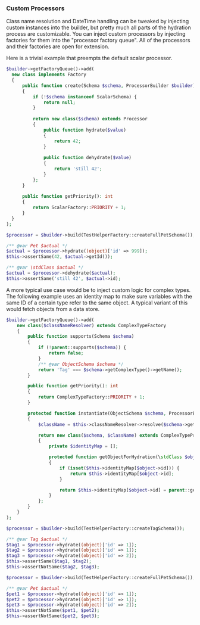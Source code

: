 ### Custom Processors

Class name resolution and DateTime handling can be tweaked by injecting custom instances into the builder, but pretty much all parts of the hydration process are customizable. You can inject custom processors by injecting factories for them into the "processor factory queue". 
All of the processors and their factories are open for extension.  

Here is a trivial example that preempts the default scalar processor.

```php
$builder->getFactoryQueue()->add(
  new class implements Factory
  {
      public function create(Schema $schema, ProcessorBuilder $builder)
      {
          if (!$schema instanceof ScalarSchema) {
              return null;
          }
  
          return new class($schema) extends Processor
          {
              public function hydrate($value)
              {
                  return 42;
              }
  
              public function dehydrate($value)
              {
                  return 'still 42';
              }
          };
      }
  
      public function getPriority(): int
      {
          return ScalarFactory::PRIORITY + 1;
      }
  }
);

$processor = $builder->build(TestHelperFactory::createFullPetSchema());

/** @var Pet $actual */
$actual = $processor->hydrate((object)['id' => 999]);
$this->assertSame(42, $actual->getId());

/** @var \stdClass $actual */
$actual = $processor->dehydrate($actual);
$this->assertSame('still 42', $actual->id);
```

A more typical use case would be to inject custom logic for complex types. The following example uses an identity map to make sure variables with the same ID of a certain type refer to the same object. A typical variant of this would fetch objects from a data store.

```php
$builder->getFactoryQueue()->add(
    new class($classNameResolver) extends ComplexTypeFactory
    {
        public function supports(Schema $schema)
        {
            if (!parent::supports($schema)) {
                return false;
            }
            /** @var ObjectSchema $schema */
            return 'Tag' === $schema->getComplexType()->getName();
        }

        public function getPriority(): int
        {
            return ComplexTypeFactory::PRIORITY + 1;
        }

        protected function instantiate(ObjectSchema $schema, ProcessorBuilder $builder): ObjectProcessor
        {
            $className = $this->classNameResolver->resolve($schema->getComplexType()->getName());

            return new class($schema, $className) extends ComplexTypePropertyProcessor
            {
                private $identityMap = [];

                protected function getObjectForHydration(\stdClass $object)
                {
                    if (isset($this->identityMap[$object->id])) {
                        return $this->identityMap[$object->id];
                    }

                    return $this->identityMap[$object->id] = parent::getObjectForHydration($object);
                }
            };
        }
    }
);

$processor = $builder->build(TestHelperFactory::createTagSchema());

/** @var Tag $actual */
$tag1 = $processor->hydrate((object)['id' => 1]);
$tag2 = $processor->hydrate((object)['id' => 1]);
$tag3 = $processor->hydrate((object)['id' => 2]);
$this->assertSame($tag1, $tag2);
$this->assertNotSame($tag2, $tag3);

$processor = $builder->build(TestHelperFactory::createFullPetSchema());

/** @var Pet $actual */
$pet1 = $processor->hydrate((object)['id' => 1]);
$pet2 = $processor->hydrate((object)['id' => 1]);
$pet3 = $processor->hydrate((object)['id' => 2]);
$this->assertNotSame($pet1, $pet2);
$this->assertNotSame($pet2, $pet3);
```
